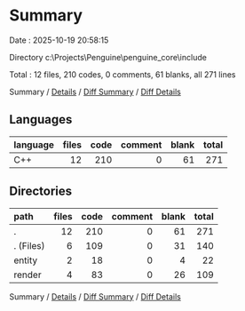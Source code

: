 # Summary

Date : 2025-10-19 20:58:15

Directory c:\\Projects\\Penguine\\penguine_core\\include

Total : 12 files,  210 codes, 0 comments, 61 blanks, all 271 lines

Summary / [Details](details.md) / [Diff Summary](diff.md) / [Diff Details](diff-details.md)

## Languages
| language | files | code | comment | blank | total |
| :--- | ---: | ---: | ---: | ---: | ---: |
| C++ | 12 | 210 | 0 | 61 | 271 |

## Directories
| path | files | code | comment | blank | total |
| :--- | ---: | ---: | ---: | ---: | ---: |
| . | 12 | 210 | 0 | 61 | 271 |
| . (Files) | 6 | 109 | 0 | 31 | 140 |
| entity | 2 | 18 | 0 | 4 | 22 |
| render | 4 | 83 | 0 | 26 | 109 |

Summary / [Details](details.md) / [Diff Summary](diff.md) / [Diff Details](diff-details.md)